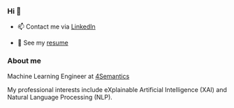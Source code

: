 ### Hi 👋

- 📫 Contact me via [LinkedIn](https://www.linkedin.com/in/alicja-gosiewska/) 

- :page_facing_up: See my [resume](https://github.com/agosiewska/resume)


### About me

Machine Learning Engineer at [4Semantics](https://4semantics.pl/en/)

My professional interests include eXplainable Artificial Intelligence (XAI) and Natural Language Processing (NLP).

